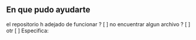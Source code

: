 ## En que pudo ayudarte
el repositorio h adejado de funcionar ? [ ]
no encuentrar algun archivo ? [ ]
otr [ ]
Especifica: 
